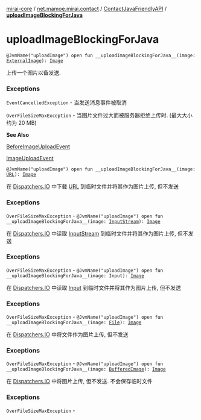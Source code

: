 [mirai-core](../../index.md) / [net.mamoe.mirai.contact](../index.md) / [ContactJavaFriendlyAPI](index.md) / [__uploadImageBlockingForJava__](./__upload-image-blocking-for-java__.md)

# __uploadImageBlockingForJava__

`@JvmName("uploadImage") open fun __uploadImageBlockingForJava__(image: `[`ExternalImage`](../../net.mamoe.mirai.utils/-external-image/index.md)`): `[`Image`](../../net.mamoe.mirai.message.data/-image/index.md)

上传一个图片以备发送.

### Exceptions

`EventCancelledException` - 当发送消息事件被取消

`OverFileSizeMaxException` - 当图片文件过大而被服务器拒绝上传时. (最大大小约为 20 MB)

**See Also**

[BeforeImageUploadEvent](../../net.mamoe.mirai.event.events/-before-image-upload-event/index.md)

[ImageUploadEvent](../../net.mamoe.mirai.event.events/-image-upload-event/index.md)

`@JvmName("uploadImage") open fun __uploadImageBlockingForJava__(image: `[`URL`](https://docs.oracle.com/javase/6/docs/api/java/net/URL.html)`): `[`Image`](../../net.mamoe.mirai.message.data/-image/index.md)

在 [Dispatchers.IO](#) 中下载 [URL](https://docs.oracle.com/javase/6/docs/api/java/net/URL.html) 到临时文件并将其作为图片上传, 但不发送

### Exceptions

`OverFileSizeMaxException` - `@JvmName("uploadImage") open fun __uploadImageBlockingForJava__(image: `[`InputStream`](https://docs.oracle.com/javase/6/docs/api/java/io/InputStream.html)`): `[`Image`](../../net.mamoe.mirai.message.data/-image/index.md)

在 [Dispatchers.IO](#) 中读取 [InputStream](https://docs.oracle.com/javase/6/docs/api/java/io/InputStream.html) 到临时文件并将其作为图片上传, 但不发送

### Exceptions

`OverFileSizeMaxException` - `@JvmName("uploadImage") open fun __uploadImageBlockingForJava__(image: Input): `[`Image`](../../net.mamoe.mirai.message.data/-image/index.md)

在 [Dispatchers.IO](#) 中读取 [Input](#) 到临时文件并将其作为图片上传, 但不发送

### Exceptions

`OverFileSizeMaxException` - `@JvmName("uploadImage") open fun __uploadImageBlockingForJava__(image: `[`File`](https://docs.oracle.com/javase/6/docs/api/java/io/File.html)`): `[`Image`](../../net.mamoe.mirai.message.data/-image/index.md)

在 [Dispatchers.IO](#) 中将文件作为图片上传, 但不发送

### Exceptions

`OverFileSizeMaxException` - `@JvmName("uploadImage") open fun __uploadImageBlockingForJava__(image: `[`BufferedImage`](https://docs.oracle.com/javase/6/docs/api/java/awt/image/BufferedImage.html)`): `[`Image`](../../net.mamoe.mirai.message.data/-image/index.md)

在 [Dispatchers.IO](#) 中将图片上传, 但不发送. 不会保存临时文件

### Exceptions

`OverFileSizeMaxException` - 